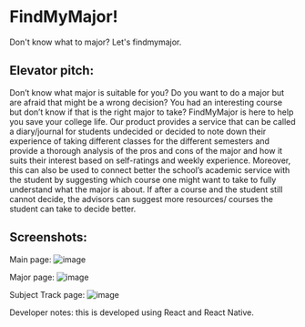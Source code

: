 # FindMyMajor!

Don't know what to major? Let's findmymajor.

## Elevator pitch:
Don’t know what major is suitable for you? Do you want to do a major but are afraid that might be a wrong decision? You had an interesting course but don’t know if that is the right major to take? FindMyMajor is here to help you save your college life. Our product provides a service that can be called a diary/journal for students undecided or decided to note down their experience of taking different classes for the different semesters and provide a thorough analysis of the pros and cons of the major and how it suits their interest based on self-ratings and weekly experience. Moreover, this can also be used to connect better the school’s academic service with the student by suggesting which course one might want to take to fully understand what the major is about. If after a course and the student still cannot decide, the advisors can suggest more resources/ courses the student can take to decide better.

## Screenshots:

Main page:
![image](https://user-images.githubusercontent.com/74166827/141436044-ebefc5c8-efc1-433f-b63d-2d54db0f81bc.png)

Major page:
![image](https://user-images.githubusercontent.com/74166827/141436205-e3970294-0473-4ae8-9902-513904bda955.png)

Subject Track page:
![image](https://user-images.githubusercontent.com/74166827/141436318-b9af6283-841f-421d-a043-6c9900b3385b.png)

Developer notes: this is developed using React and React Native. 

